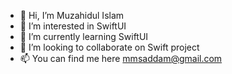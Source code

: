 - 👋 Hi, I’m Muzahidul Islam
- 👀 I’m interested in SwiftUI
- 🌱 I’m currently learning SwiftUI
- 💞️ I’m looking to collaborate on Swift project
- 📫 You can find me here mmsaddam@gmail.com

<!---
mmsaddam/mmsaddam is a ✨ special ✨ repository because its `README.md` (this file) appears on your GitHub profile.
You can click the Preview link to take a look at your changes.
--->
